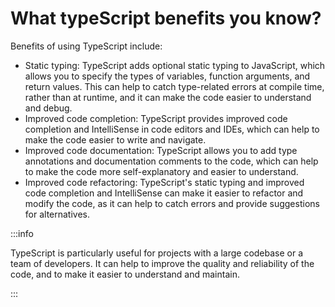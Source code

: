 # What typeScript benefits you know?

Benefits of using TypeScript include:
- Static typing: TypeScript adds optional static typing to JavaScript, which allows you to specify the types of variables, function arguments, and return values. This can help to catch type-related errors at compile time, rather than at runtime, and it can make the code easier to understand and debug.
- Improved code completion: TypeScript provides improved code completion and IntelliSense in code editors and IDEs, which can help to make the code easier to write and navigate.
- Improved code documentation: TypeScript allows you to add type annotations and documentation comments to the code, which can help to make the code more self-explanatory and easier to understand.
- Improved code refactoring: TypeScript's static typing and improved code completion and IntelliSense can make it easier to refactor and modify the code, as it can help to catch errors and provide suggestions for alternatives.

:::info

TypeScript is particularly useful for projects with a large codebase or a team of developers. It can help to improve the quality and reliability of the code, and to make it easier to understand and maintain.

:::